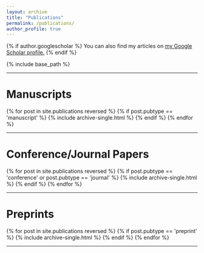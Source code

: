 ```yaml
---
layout: archive
title: "Publications"
permalink: /publications/
author_profile: true
---
```


{% if author.googlescholar %}
  You can also find my articles on <u><a href="{{author.googlescholar}}">my Google Scholar profile</a>.</u>
{% endif %}

{% include base_path %}


------

<h1>Manuscripts</h1>
{% for post in site.publications reversed %}
  {% if post.pubtype == 'manuscript' %}
      {% include archive-single.html %}
  {% endif %}
{% endfor %}

------

<h1>Conference/Journal Papers</h1>
{% for post in site.publications reversed %}
  {% if post.pubtype == 'conference' or post.pubtype == 'journal' %}
      {% include archive-single.html %}
  {% endif %}
{% endfor %}


------

<h1>Preprints</h1>
{% for post in site.publications reversed %}
  {% if post.pubtype == 'preprint' %}
      {% include archive-single.html %}
  {% endif %}
{% endfor %}

------
